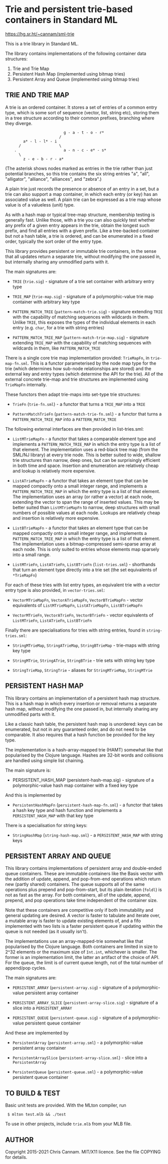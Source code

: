 
Trie and persistent trie-based containers in Standard ML
========================================================

https://hg.sr.ht/~cannam/sml-trie

This is a trie library in Standard ML.

The library contains implementations of the following container
data structures:

   1. Trie and Trie Map
   2. Persistent Hash Map (implemented using bitmap tries)
   3. Persistent Array and Queue (implemented using bitmap tries)


TRIE AND TRIE MAP
-----------------

A trie is an ordered container. It stores a set of entries of a common
entry type, which is some sort of sequence (vector, list, string etc),
storing them in a tree structure according to their common prefixes,
branching where they diverge.

```
                          g - a - t - o - r*
                        /
        a* - l - l* - i
      /                 \
    .                     a - n - c - e* - s*
      \ 
        z - e - b - r - a*
```

(The asterisk shows nodes marked as entries in the trie rather than
just potential branches, so this trie contains the six string entries
"a", "all", "alligator", "alliance", "alliances", and "zebra".)

A plain trie just records the presence or absence of an entry in a
set, but a trie can also support a map container, in which each entry
(or key) has an associated value as well. A plain trie can be
expressed as a trie map whose value is of a valueless (unit) type.

As with a hash map or typical tree-map structure, membership testing
is generally fast. Unlike those, with a trie you can also quickly test
whether any prefix of a given entry appears in the trie, obtain the
longest such prefix, and find all entries with a given prefix. Like a
tree-backed container but not a hash table, a trie is ordered, and can
be enumerated in a fixed order, typically the sort order of the entry
type.

This library provides persistent or immutable trie containers, in the
sense that all updates return a separate trie, without modifying the
one passed in, but internally sharing any unmodified parts with it.

The main signatures are:

 * `TRIE` (`trie.sig`) - signature of a trie set container with
   arbitrary entry type

 * `TRIE_MAP` (`trie-map.sig`) - signature of a polymorphic-value trie
   map container with arbitrary key type

 * `PATTERN_MATCH_TRIE` (`pattern-match-trie.sig`) - signature
   extending `TRIE` with the capability of matching sequences with
   wildcards in them. Unlike `TRIE`, this exposes the types of the
   individual elements in each entry (e.g. `char`, for a trie with
   string entries)

 * `PATTERN_MATCH_TRIE_MAP` (`pattern-match-trie-map.sig`) - signature
   extending `TRIE_MAP` with the capability of matching sequences with
   wildcards in them, like `PATTERN_MATCH_TRIE`

There is a single core trie map implementation provided: `TrieMapFn`,
in `trie-map-fn.sml`. This is a functor parameterised by the node map
type for the trie (which determines how sub-node relationships are
stored) and the external key and entry types (which determine the API
for the trie). All of the external concrete trie-map and trie
structures are implemented using `TrieMapFn` internally.

These functors then adapt trie-maps into set-type trie structures:

 * `TrieFn` (`trie-fn.sml`) - a functor that turns a `TRIE_MAP` into a
   `TRIE`

 * `PatternMatchTrieFn` (`pattern-match-trie-fn.sml`) - a functor that
   turns a `PATTERN_MATCH_TRIE_MAP` into a `PATTERN_MATCH_TRIE`

The following external interfaces are then provided in list-tries.sml:

 * `ListMTrieMapFn` - a functor that takes a comparable element type
   and implements a `PATTERN_MATCH_TRIE_MAP` in which the entry type
   is a list of that element. The implementation uses a red-black tree
   map (from the SML/NJ library) at every trie node. This is better
   suited to wide, shallow trie structures than narrow, deep ones, but
   can be surprisingly efficient in both time and space. Insertion and
   enumeration are relatively cheap and lookup is relatively more
   expensive.

 * `ListATrieMapFn` - a functor that takes an element type that can be
   mapped compactly onto a small integer range, and implements a
   `PATTERN_MATCH_TRIE_MAP` in which the entry type is a list of that
   element. The implementation uses an array (or rather a vector) at
   each node, extending the vector to span the range of inserted
   values. This may be better suited than `ListMTrieMapFn` to narrow,
   deep structures with small numbers of possible values at each
   node. Lookups are relatively cheap and insertion is relatively more
   expensive.

 * `ListBTrieMapFn` - a functor that takes an element type that can be
   mapped compactly onto a small integer range, and implements a
   `PATTERN_MATCH_TRIE_MAP` in which the entry type is a list of that
   element. The implementation uses a bitmap-compressed semi-sparse
   array at each node. This is only suited to entries whose elements
   map sparsely into a small range.

 * `ListMTrieFn`, `ListATrieFn`, `ListBTrieFn` (`list-tries.sml`) -
   shorthands that turn an element type directly into a trie set (the
   set equivalents of `*TrieMapFn`)

For each of these tries with list entry types, an equivalent trie with
a vector entry type is also provided, in `vector-tries.sml`:

 * `VectorMTrieMapFn`, `VectorATrieMapFn`, `VectorBTrieMapFn` - vector
   equivalents of `ListMTrieMapFn`, `ListATrieMapFn`, `ListBTrieMapFn`

 * `VectorMTrieFn`, `VectorATrieFn`, `VectorBTrieFn` - vector
   equivalents of `ListMTrieFn`, `ListATrieFn`, `ListBTrieFn`

Finally there are specialisations for tries with string entries, found
in `string-tries.sml`:

 * `StringMTrieMap`, `StringATrieMap`, `StringBTrieMap` - trie-maps
   with string key type

 * `StringMTrie`, `StringATrie`, `StringBTrie` - trie sets with string
   key type

 * `StringTrieMap`, `StringTrie` - aliases for `StringMTrieMap`,
   `StringMTrie`


PERSISTENT HASH MAP
-------------------

This library contains an implementation of a persistent hash map
structure. This is a hash map in which every insertion or removal
returns a separate hash map, without modifying the one passed in, but
internally sharing any unmodified parts with it.

Like a classic hash table, the persistent hash map is unordered: keys
can be enumerated, but not in any guaranteed order, and do not need to
be comparable. It also requires that a hash function be provided for
the key type.

The implementation is a hash-array-mapped trie (HAMT) somewhat like
that popularised by the Clojure language. Hashes are 32-bit words and
collisions are handled using simple list chaining.

The main signature is:

 * PERSISTENT_HASH_MAP (persistent-hash-map.sig) - signature of a
   polymorphic-value hash map container with a fixed key type

And this is implemented by

 * `PersistentHashMapFn` (`persistent-hash-map-fn.sml`) - a functor
   that takes a hash key type and hash function and implements a
   `PERSISTENT_HASH_MAP` with that key type

There is a specialisation for string keys:

 * `StringHashMap` (`string-hash-map.sml`) - a `PERSISTENT_HASH_MAP`
   with string keys


PERSISTENT ARRAY AND QUEUE
--------------------------

This library contains implementations of persistent array and
double-ended queue containers. These are immutable containers like the
Basis vector with the addition of update, append, and pop-from-end
operations which return new (partly shared) containers. The queue
supports all of the same operations plus prepend and pop-from-start,
but its plain iteration (`foldl`) is not as fast as the array. For
both containers, all of the update, append, prepend, and pop
operations take time independent of the container size.

Note that these containers are competitive only if both immutability
and general updating are desired. A vector is faster to tabulate and
iterate over, a mutable array is faster to update existing elements
of, and a fifo implemented with two lists is a faster persistent queue
if updating within the queue is not needed (as it usually isn't).

The implementations use an array-mapped-trie somewhat like that
popularised by the Clojure language. Both containers are limited in
size to 2^32 elements or the maximum size of `Int.int`, whichever is
smaller. The former is an implementation limit, the latter an artifact
of the choice of API. For the queue, the limit is of current queue
length, not of the total number of append/pop cycles.

The main signatures are:

 * `PERSISTENT_ARRAY` (`persistent-array.sig`) - signature of a
   polymorphic-value persistent array container

 * `PERSISTENT_ARRAY_SLICE` (`persistent-array-slice.sig`) - signature
   of a slice into a `PERSISTENT_ARRAY`

 * `PERSISTENT_QUEUE` (`persistent-queue.sig`) - signature of a
   polymorphic-value persistent queue container

And these are implemented by

 * `PersistentArray` (`persistent-array.sml`) - a polymorphic-value
   persistent array container

 * `PersistentArraySlice` (`persistent-array-slice.sml`) - slice into
   a `PersistentArray`

 * `PersistentQueue` (`persistent-queue.sml`) - a polymorphic-value
   persistent queue container


TO BUILD & TEST
---------------

Basic unit tests are provided. With the MLton compiler, run

```
 $ mlton test.mlb && ./test
```

To use in other projects, include `trie.mlb` from your MLB file.


AUTHOR
------

Copyright 2015-2021 Chris Cannam.
MIT/X11 licence. See the file COPYING for details.

